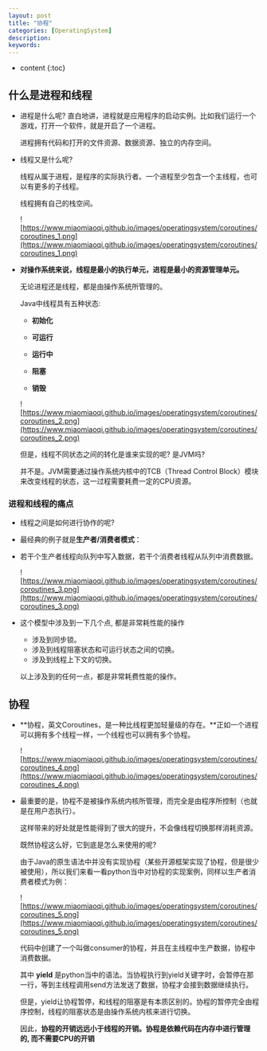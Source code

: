 ```yaml
---
layout: post
title: "协程"
categories: [OperatingSystem]
description:
keywords:
---
```


* content
{:toc} 
## **什么是进程和线程**

* 进程是什么呢? 
  直白地讲，进程就是应用程序的启动实例。比如我们运行一个游戏，打开一个软件，就是开启了一个进程。

  进程拥有代码和打开的文件资源、数据资源、独立的内存空间。

* 线程又是什么呢? 

  线程从属于进程，是程序的实际执行者。一个进程至少包含一个主线程，也可以有更多的子线程。

  线程拥有自己的栈空间。

  ![https://www.miaomiaoqi.github.io/images/operatingsystem/coroutines/coroutines_1.png](https://www.miaomiaoqi.github.io/images/operatingsystem/coroutines/coroutines_1.png)

* **对操作系统来说，线程是最小的执行单元，进程是最小的资源管理单元。**

  无论进程还是线程，都是由操作系统所管理的。

  Java中线程具有五种状态:

  * **初始化**

  * **可运行**

  * **运行中**

  * **阻塞**

  * **销毁**

  ![https://www.miaomiaoqi.github.io/images/operatingsystem/coroutines/coroutines_2.png](https://www.miaomiaoqi.github.io/images/operatingsystem/coroutines/coroutines_2.png)

  但是，线程不同状态之间的转化是谁来实现的呢? 是JVM吗? 

  并不是。JVM需要通过操作系统内核中的TCB（Thread Control Block）模块来改变线程的状态，这一过程需要耗费一定的CPU资源。

### 进程和线程的痛点

* 线程之间是如何进行协作的呢? 

* 最经典的例子就是**生产者/消费者模式**：

* 若干个生产者线程向队列中写入数据，若干个消费者线程从队列中消费数据。

	![https://www.miaomiaoqi.github.io/images/operatingsystem/coroutines/coroutines_3.png](https://www.miaomiaoqi.github.io/images/operatingsystem/coroutines/coroutines_3.png)

* 这个模型中涉及到一下几个点, 都是非常耗性能的操作

	* 涉及到同步锁。
	* 涉及到线程阻塞状态和可运行状态之间的切换。
	* 涉及到线程上下文的切换。

	以上涉及到的任何一点，都是非常耗费性能的操作。

## 协程

* **协程，英文Coroutines，是一种比线程更加轻量级的存在。**正如一个进程可以拥有多个线程一样，一个线程也可以拥有多个协程。

	![https://www.miaomiaoqi.github.io/images/operatingsystem/coroutines/coroutines_4.png](https://www.miaomiaoqi.github.io/images/operatingsystem/coroutines/coroutines_4.png)

* 最重要的是，协程不是被操作系统内核所管理，而完全是由程序所控制（也就是在用户态执行）。

	这样带来的好处就是性能得到了很大的提升，不会像线程切换那样消耗资源。

	既然协程这么好，它到底是怎么来使用的呢? 

	由于Java的原生语法中并没有实现协程（某些开源框架实现了协程，但是很少被使用），所以我们来看一看python当中对协程的实现案例，同样以生产者消费者模式为例：

	![https://www.miaomiaoqi.github.io/images/operatingsystem/coroutines/coroutines_5.png](https://www.miaomiaoqi.github.io/images/operatingsystem/coroutines/coroutines_5.png)

	代码中创建了一个叫做consumer的协程，并且在主线程中生产数据，协程中消费数据。

	其中 **yield** 是python当中的语法。当协程执行到yield关键字时，会暂停在那一行，等到主线程调用send方法发送了数据，协程才会接到数据继续执行。

	但是，yield让协程暂停，和线程的阻塞是有本质区别的。协程的暂停完全由程序控制，线程的阻塞状态是由操作系统内核来进行切换。

	因此，**协程的开销远远小于线程的开销。协程是依赖代码在内存中进行管理的, 而不需要CPU的开销**

​	